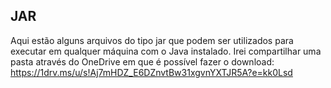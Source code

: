 ## JAR 

Aqui estão alguns arquivos do tipo jar que podem ser utilizados para executar em qualquer máquina com o Java instalado.
Irei compartilhar uma pasta através do OneDrive em que é possível fazer o download: https://1drv.ms/u/s!Aj7mHDZ_E6DZnvtBw31xgvnYXTJR5A?e=kk0Lsd

